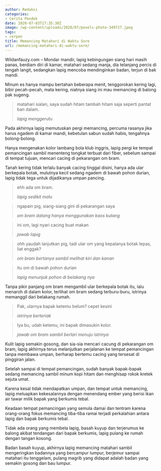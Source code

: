 ```yaml
---
author: Redaksi
categories:
- Cerita Pendek
date: 2020-07-03T17:35:30Z
image: /wp-content/uploads/2020/07/pexels-photo-349727.jpeg
tags:
- cerpen
title: Memancing Matahari di Waktu Sore
url: /memancing-matahari-di-waktu-sore/
---
```


Wildanfauzy.com &#8211; Mondar mandir, lapig kebingungan siang hari masih panas, berdiam diri di kamar, matahari sedang manja, dia telanjang percis di tengah langit, sedangkan lapig mencoba mendinginkan badan, terjun di bak mandi.

Minum es hanya mampu bertahan beberapa menit, tenggorokan kering lagi, bibir pecah-pecah, mata kering, niatnya siang ini mau memancing di balong pak sugeng.

<blockquote class="wp-block-quote">
  <p>
    matahari sialan, saya sudah hitam tambah hitam saja seperti pantat ban dalam.
  </p>
  
  <cite>lapig menggerutu</cite>
</blockquote>

Pada akhirnya lapig memutuskan pergi memancing, percuma rasanya jika harus ngadem di kamar mandi, kebetulan sabun sudah habis, tengahnya bolong-bolong.

Hanya mengenakan kolor lambang bola klub inggris, lapig pergi ke tempat pemancingan sambil menenteng tongkat terbuat dari fiber, sebelum sampai di tempat tujuan, mencari cacing di pekarangan om bram.

Tanah kering tidak terlalu banyak cacing tinggal disini, hanya ada ular berkepala botak, mulutnya kecil sedang ngadem di bawah pohon durian, lapig tidak tega untuk dijadikanya umpan pancing.

<blockquote class="wp-block-quote">
  <p>
    ehh ada om bram.
  </p>
  
  <cite>lapig sedikit malu </cite>
</blockquote>

<blockquote class="wp-block-quote">
  <p>
    ngapain pig, siang-siang gini di pekarangan saya
  </p>
  
  <cite>om bram datang hanya menggunakan kaos kutang </cite>
</blockquote>

<blockquote class="wp-block-quote">
  <p>
    ini om, lagi nyari cacing buat makan
  </p>
  
  <cite>jawab lapig</cite>
</blockquote>

<blockquote class="wp-block-quote">
  <p>
    ohh yaudah lanjutkan pig, tadi ular om yang kepalanya botak lepas, liat enggak?
  </p>
  
  <cite>om bram bertanya sambil melihat kiri dan kanan</cite>
</blockquote>

<blockquote class="wp-block-quote">
  <p>
    itu om di bawah pohon durian
  </p>
  
  <cite>lapig menunjuk pohon di belakang nya</cite>
</blockquote>

Tanpa pikir panjang om bram mengambil ular berkepala botak itu, lalu menaroh di dalam kolor, terlihat om bram sedang terburu-buru, istrinya memanggil dari belakang rumah. 

<blockquote class="wp-block-quote">
  <p>
    Pak, ularnya bapak ketemu belum? cepet kesini
  </p>
  
  <cite>istrinya berteriak</cite>
</blockquote>

<blockquote class="wp-block-quote">
  <p>
    Iya bu, udah ketemu, ini bapak dimasukin kolor.
  </p>
  
  <cite>jawab om bram sambil berlari menuju istrinya </cite>
</blockquote>

Kulit lapig semakin gosong, dan sia-sia mencari cacung di pekarangan om bram, lapig akhirnya terus melanjutkan perjalanan ke tempat pemancingan tanpa membawa umpan, berharap bertemu cacing yang tersesat di pinggiran jalan.

Setelah sampai di tempat pemancingan, sudah banyak bapak-bapak sedang memancing sambil minum kopi hitam dan menghisap rokok kretek sejuta umat.

Karena kesal tidak mendapatkan umpan, dan tempat untuk memancing, lapig meluapkan kekesalannya dengan menendang ember yang berisi ikan air tawar milik bapak yang berkumis tebal.

Keadaan tempat pemancingan yang semula damai dan tentram karena orang-orang fokus memancing tiba-tiba ramai terjadi perkalahian antara lapig dan bapak berkumis tebal.

Tidak ada orang yang membela lapig, basah kuyup dan terjerumus ke balong akibat tendangan dari bapak berkumis, lapig pulang ke rumah dengan tangan kosong.

Badan basah kuyup, akhirnya lapig memancing matahari sambil mengeringkan badannya yang bercampur lumpur, berjemur sampai matahari itu tenggelam, pulang magrib yang didapat adalah badan yang semakin gosong dan bau lumpur.